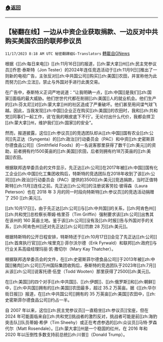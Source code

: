 ###  [:house:返回](README.md)
---


## 【秘翻在线】一边从中资企业获取捐款、一边反对中共购买美国农田的联邦参议员
`11/17/2023 8:18 AM UTC 秘密翻譯組G-Translators` [轉載自GNews](https://gnews.org/articles/1986986)

根据《[[zh:每日来电]]》[[zh:11月16日]]的报道，[[zh:蒙大拿]]州[[zh:民主党参议员]]乔恩·泰斯特（Jon Tester）的2024年连任竞选活动于[[zh:11月9日]]推出了一则新的电视广告，主张反对[[zh:中共国公司]]购买[[zh:美国]]农田，并宣称他为此而努力[[zh:立法]]，禁止与外国对手进行此类交易。

在广告中，泰斯特义正词严地说道：“让我明确一点，[[zh:中国]]是我们[[zh:国家]]面临的最大威胁。他们世世代代都在削弱[[zh:美国]]人的就业机会。他们生产的[[zh:芬太尼]]对[[zh:蒙大拿]]州的社区造成了严重破坏。他们甚至用间谍气球飞越。因此，当我发现[[zh:中国]]企业正在购买[[zh:美国]]的农田时，我和[[zh:共和党]]同事们一起工作，说‘在我的眼皮底下不行’。无论付出什么代价，我都会捍卫[[zh:蒙大拿]]州，维护我们[[zh:国家]]的安全”。

然而，报道披露，这位[[zh:参议员]]的竞选团队却从[[zh:中国]]国有农业[[zh:公司]]先正达（Syngenta）的[[zh:政治]]行动委员会（PAC）和中资[[zh:史密斯菲尔德食品公司]]（Smithfield Foods）的一名说客那里获得了数千[[zh:美元]]的资助，前者拥有约1500英亩的[[zh:美国]]农田，后者则拥有约18万英亩的[[zh:美国]]农田。

根据联邦选举委员会的文件显示，先正达[[zh:公司]]在2017年被[[zh:中国]]国有化工企业[[zh:中国]]化工集团收购后，特斯特的竞选团队在2018年收到了该[[zh:公司]][[zh:政治]]行动委员会（PAC）提供的3500[[zh:美元]]竞选捐款，当时正值特斯特[[zh:11月]]连任之前。先正达[[zh:公司]]的注册说客劳拉·彼得森（Laura Peterson）也在 2018 年 3 月的同一时段向特斯特[[zh:参议员]]的竞选活动捐赠了 250 [[zh:美元]]。

[[zh:10月17日]]，由于先正达[[zh:公司]]与[[zh:中共国]]的关系，[[zh:阿肯色州]][[zh:共和党]]总检察长蒂姆·格里芬（Tim Griffin）强制要求该[[zh:公司]]出售其在该州的 160 英亩土地。鉴于该[[zh:公司]]没有及[[zh:时报]]告与外国对手的关系，[[zh:阿肯色州]]还对先正达[[zh:公司]]罚款 28 万[[zh:美元]]。

根据特斯特的公开日程安排，特斯特还于[[zh:10月17日]]会见了先正达[[zh:公司]][[zh:首席执行官]][[zh:埃里克]]·菲尔沃尔德（Erik Fyrwald）和联邦[[zh:政府]]与行业关系高级经理玛丽·凯·撒切尔（Mary Kay Thatcher）。

根据联邦选举委员会的文件，在[[zh:史密斯菲尔德食品公司]]于2013年被[[zh:中国]]猪肉[[zh:公司]]万州国际集团收购后，泰斯特的竞选团队于2023年[[zh:7月]]从该[[zh:公司]]说客托德·伍登（Todd Wooten）那里获得了2500[[zh:美元]]。

在[[zh:美国]]的四个对手[[zh:中共国]]、[[zh:伊朗]]、[[zh:俄罗斯]]和[[zh:朝鲜]]中，[[zh:中共国]]拥有的[[zh:美国]]农田最多，超过 35.2 万英亩。据《[[zh:华尔街日报]]》报道，在[[zh:中共国公司]]拥有的 35 万英亩[[zh:美国]]农田中，[[zh:史密斯菲尔德食品公司]]约占一半。

自 2007 年以来，这位[[zh:民主党参议员]]一直稳坐[[zh:参议员]]宝座，但在 2024 年可能面临来自[[zh:共和党]]挑战者的激烈反对，挑战者可能是前[[zh:海豹突击队]]队员蒂姆·希伊（Tim Sheehy）或正在考虑参选的[[zh:众议员]]马特·罗森代尔（Matt Rosendale）。[[zh:蒙大拿]]州是一个稳固的红州，在 2016 年和 2020 年以压倒性多数支持前总统[[zh:川普]]（Donald Trump）。
